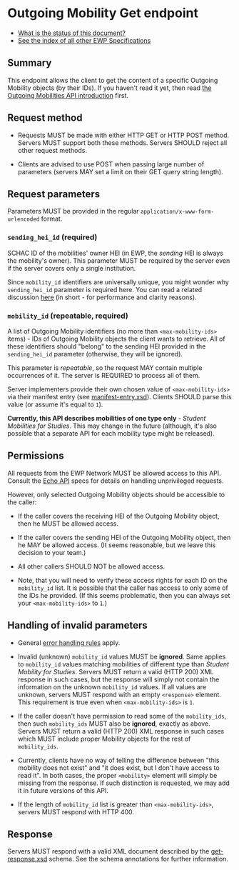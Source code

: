 Outgoing Mobility Get endpoint
==============================

* [What is the status of this document?][statuses]
* [See the index of all other EWP Specifications][develhub]


Summary
-------

This endpoint allows the client to get the content of a specific Outgoing
Mobility objects (by their IDs). If you haven't read it yet, then read [the
Outgoing Mobilities API introduction][mobilities-api] first.


Request method
--------------

 * Requests MUST be made with either HTTP GET or HTTP POST method. Servers MUST
   support both these methods. Servers SHOULD reject all other request methods.

 * Clients are advised to use POST when passing large number of parameters
   (servers MAY set a limit on their GET query string length).


Request parameters
------------------

Parameters MUST be provided in the regular `application/x-www-form-urlencoded`
format.


### `sending_hei_id` (required)

SCHAC ID of the mobilities' owner HEI (in EWP, the *sending* HEI is always the
mobility's owner). This parameter MUST be required by the server even if the
server covers only a single institution.

Since `mobility_id` identifiers are universally unique, you might wonder why
`sending_hei_id` parameter is required here. You can read a related discussion
[here](https://github.com/erasmus-without-paper/ewp-specs-api-echo/issues/3#issuecomment-228278115)
(in short - for performance and clarity reasons).


### `mobility_id` (repeatable, required)

A list of Outgoing Mobility identifiers (no more than `<max-mobility-ids>`
items) - IDs of Outgoing Mobility objects the client wants to retrieve. All of
these identifiers should "belong" to the sending HEI provided in the
`sending_hei_id` parameter (otherwise, they will be ignored).

This parameter is *repeatable*, so the request MAY contain multiple occurrences
of it. The server is REQUIRED to process all of them.

Server implementers provide their own chosen value of `<max-mobility-ids>` via
their manifest entry (see [manifest-entry.xsd](manifest-entry.xsd)). Clients
SHOULD parse this value (or assume it's equal to `1`).

**Currently, this API describes mobilities of one type only** - *Student
Mobilities for Studies*. This may change in the future (although, it's also
possible that a separate API for each mobility type might be released).


Permissions
-----------

All requests from the EWP Network MUST be allowed access to this API. Consult
the [Echo API][echo] specs for details on handling unprivileged requests.

However, only selected Outgoing Mobility objects should be accessible to the
caller:

 * If the caller covers the receiving HEI of the Outgoing Mobility object, then
   he MUST be allowed access.

 * If the caller covers the sending HEI of the Outgoing Mobility object, then
   he MAY be allowed access. (It seems reasonable, but we leave this decision
   to your team.)

 * All other callers SHOULD NOT be allowed access.

 * Note, that you will need to verify these access rights for each ID on the
   `mobility_id` list. It is possible that the caller has access to only some
   of the IDs he provided. (If this seems problematic, then you can always set
   your `<max-mobility-ids>` to `1`.)


Handling of invalid parameters
------------------------------

 * General [error handling rules][error-handling] apply.

 * Invalid (unknown) `mobility_id` values MUST be **ignored**. Same applies to
   `mobility_id` values matching mobilities of different type than *Student
   Mobility for Studies*. Servers MUST return a valid (HTTP 200) XML response
   in such cases, but the response will simply not contain the information on
   the unknown `mobility_id` values. If all values are unknown, servers MUST
   respond with an empty `<response>` element. This requirement is true even
   when `<max-mobility-ids>` is `1`.

 * If the caller doesn't have permission to read some of the `mobility_ids`,
   then such `mobility_ids` MUST also be **ignored**, exactly as above. Servers
   MUST return a valid (HTTP 200) XML response in such cases which MUST include
   proper Mobility objects for the rest of `mobility_ids`.

 * Currently, clients have no way of telling the difference between "this
   mobility does not exist" and "it does exist, but I don't have access
   to read it". In both cases, the proper `<mobility>` element will simply be
   missing from the response. If such distinction is requested, we may add it
   in future versions of this API.

 * If the length of `mobility_id` list is greater than `<max-mobility-ids>`,
   servers MUST respond with HTTP 400.


Response
--------

Servers MUST respond with a valid XML document described by the
[get-response.xsd](get-response.xsd) schema. See the schema annotations for
further information.


[develhub]: http://developers.erasmuswithoutpaper.eu/
[statuses]: https://github.com/erasmus-without-paper/ewp-specs-management#statuses
[mobilities-api]: https://github.com/erasmus-without-paper/ewp-specs-api-mobilities
[echo]: https://github.com/erasmus-without-paper/ewp-specs-api-echo
[error-handling]: https://github.com/erasmus-without-paper/ewp-specs-architecture#error-handling
